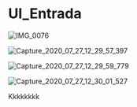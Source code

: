 # UI_Entrada

![IMG_0076](https://user-images.githubusercontent.com/60757768/88675832-c1fbed80-d0c1-11ea-9e0a-521feec1d440.gif)

![Capture_2020_07_27_12_29_57_397](https://user-images.githubusercontent.com/60757768/88808118-da830b00-d188-11ea-8f73-bbf188ff4fa2.png)

![Capture_2020_07_27_12_29_59_779](https://user-images.githubusercontent.com/60757768/88808304-17e79880-d189-11ea-88d4-a6ae07b9f56f.png)

![Capture_2020_07_27_12_30_01_527](https://user-images.githubusercontent.com/60757768/88808327-1f0ea680-d189-11ea-8c07-0e526752e9af.png)



Kkkkkkkk


